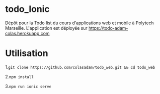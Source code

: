 # todo_Ionic
  Dépôt pour la Todo list du cours d'applications web et mobile à Polytech Marseille. 
  L'application est déployée sur https://todo-adam-colas.herokuapp.com

# Utilisation 
1.```git clone https://github.com/colasadam/todo_web.git && cd todo_web```

2.```npm install```

3.```npm run ionic serve```



